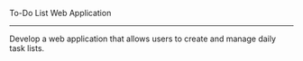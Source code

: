 To-Do List Web Application

---

Develop a web application that allows users to create and manage daily task lists.

<!-- The application should include the following features:
The ability to create multiple to-do lists
The option to delete tasks
The option to mark tasks as completed
Data storage using LocalStorage to preserve information between sessions -->

